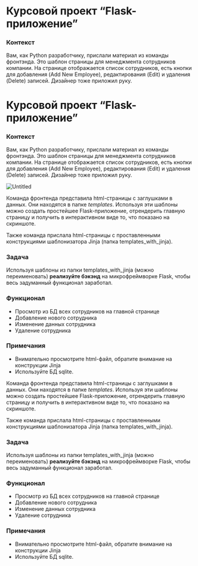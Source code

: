 # Курсовой проект “Flask-приложение”

### Контекст

Вам, как Python разработчику, прислали материал из команды фронтэнда. Это шаблон страницы для менеджмента сотрудников компании. На странице отображается список сотрудников, есть кнопки для добавления (Add New Employee), редактирования (Edit) и удаления (Delete) записей. Дизайнер тоже приложил руку.

# Курсовой проект “Flask-приложение”

### Контекст

Вам, как Python разработчику, прислали материал из команды фронтэнда. Это шаблон страницы для менеджмента сотрудников компании. На странице отображается список сотрудников, есть кнопки для добавления (Add New Employee), редактирования (Edit) и удаления (Delete) записей. Дизайнер тоже приложил руку.

![Untitled](https://s3-us-west-2.amazonaws.com/secure.notion-static.com/d69a2404-a56a-4a88-ada1-d433083d78fb/Untitled.png)

Команда фронтенда представила html-страницы с заглушками в данных. Они находятся в папке *templates*. Используя эти шаблоны можно создать простейшее Flask-приложение, отрендерить главную страницу и получить в интерактивном виде то, что показано на скриншоте.

Также команда прислала html-страницы с проставленными конструкциями шаблонизатора Jinja (папка templates_with_jinja). 

### **Задача**

Используя шаблоны из папки templates_with_jinja (можно переименовать) **реализуйте бэкэнд** на микрофреймворке Flask, чтобы весь задуманный функционал заработал.

### **Функционал**

- Просмотр из БД всех сотрудников на главной странице
- Добавление нового сотрудника
- Изменение данных сотрудника
- Удаление сотрудника

### **Примечания**

- Внимательно просмотрите html-файл, обратите внимание на конструкции Jinja
- Используйте БД sqlite.

Команда фронтенда представила html-страницы с заглушками в данных. Они находятся в папке *templates*. Используя эти шаблоны можно создать простейшее Flask-приложение, отрендерить главную страницу и получить в интерактивном виде то, что показано на скриншоте.

Также команда прислала html-страницы с проставленными конструкциями шаблонизатора Jinja (папка templates_with_jinja). 

### **Задача**

Используя шаблоны из папки templates_with_jinja (можно переименовать) **реализуйте бэкэнд** на микрофреймворке Flask, чтобы весь задуманный функционал заработал.

### **Функционал**

- Просмотр из БД всех сотрудников на главной странице
- Добавление нового сотрудника
- Изменение данных сотрудника
- Удаление сотрудника

### **Примечания**

- Внимательно просмотрите html-файл, обратите внимание на конструкции Jinja
- Используйте БД sqlite.
